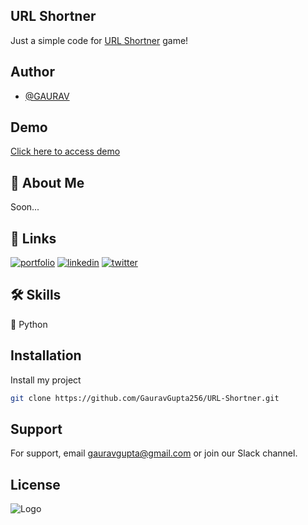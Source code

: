 ## URL Shortner

Just a simple code for [URL Shortner](https://github.com/GauravGupta256/URL-Shortner/) game!


## Author

- [@GAURAV](https://www.github.com/GauravGupta256)


## Demo

[Click here to access demo]()

## 🚀 About Me
Soon...

## 🔗 Links
[![portfolio](https://img.shields.io/badge/my_portfolio-000?style=for-the-badge&logo=ko-fi&logoColor=white)](https://github.com/GauravGupta256)
[![linkedin](https://img.shields.io/badge/linkedin-0A66C2?style=for-the-badge&logo=linkedin&logoColor=white)](https://www.linkedin.com/in/gauravgupta256)
[![twitter](https://img.shields.io/badge/twitter-1DA1F2?style=for-the-badge&logo=twitter&logoColor=white)](https://twitter.com/sssup_gaurav)


## 🛠 Skills
🐍 Python


## Installation

Install my project

```bash
git clone https://github.com/GauravGupta256/URL-Shortner.git
```
    
## Support

For support, email gauravgupta@gmail.com or join our Slack channel.


## License



![Logo]()
